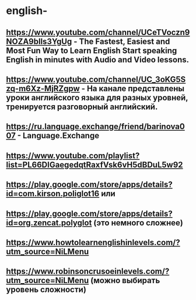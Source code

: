 # english-

## https://www.youtube.com/channel/UCeTVoczn9NOZA9blls3YgUg - The Fastest, Easiest and Most Fun Way to Learn English Start speaking English in minutes with Audio and Video lessons.

## https://www.youtube.com/channel/UC_3oKG5Szq-m6Xz-MjRZgpw - На канале представлены уроки английского языка для разных уровней, тренируется разговорный английский.

## https://ru.language.exchange/friend/barinova007 - Language.Exchange

## https://www.youtube.com/playlist?list=PL66DIGaegedqtRaxfVsk6vH5dBDuL5w92

## https://play.google.com/store/apps/details?id=com.kirson.poliglot16 или

## https://play.google.com/store/apps/details?id=org.zencat.polyglot (это немного сложнее)

## https://www.howtolearnenglishinlevels.com/?utm_source=NiLMenu

## https://www.robinsoncrusoeinlevels.com/?utm_source=NiLMenu (можно выбирать уровень сложности)
